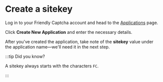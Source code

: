 # Create a sitekey

Log in to your Friendly Captcha account and head to the [Applications](https://app.friendlycaptcha.eu/dashboard/accounts/-/apps) page.

Click **Create New Application** and enter the necessary details.

After you've created the application, take note of the **sitekey** value under the application name&mdash;we'll need it in the next step.

:::tip Did you know?

A sitekey always starts with the characters `FC`.

:::
